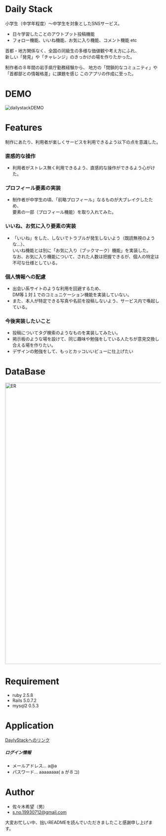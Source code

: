 # Daily Stack
 小学生（中学年程度）〜中学生を対象としたSNSサービス。
 * 日々学習したことのアウトプット投稿機能
 * フォロー機能、いいね機能、お気に入り機能、コメント機能 etc  
   
 首都・地方関係なく、全国の同級生の多様な価値観や考え方にふれ、  
 新しい「発見」や「チャレンジ」のきっかけの場を作りたかった。

 制作者の８年間の岩手県庁勤務経験から、
 地方の「閉鎖的なコミュニティ」や「首都部との情報格差」に課題を感じ
 このアプリの作成に至った。

# DEMO
 ![dailystackDEMO](https://user-images.githubusercontent.com/63894532/83947485-2af97e80-a852-11ea-9f3f-a9b7b06e8dff.gif)
 
# Features
 制作にあたり、利用者が楽しくサービスを利用できるよう以下の点を意識した。  

 ### 直感的な操作 
  * 利用者がストレス無く利用できるよう、直感的な操作ができるよう心がけた。  
 ### プロフィール要素の実装
  * 制作者が中学生の頃、「前略プロフィール」なるものが大ブレイクしたため、  
    要素の一部（プロフィール機能）を取り入れてみた。  
 ### いいね、お気に入り要素の実装 
  * 「いいね」をした、しないでトラブルが発生しないよう（既読無視のような…）、  
    いいね機能とは別に「お気に入り（ブックマーク）機能」を実装した。  
    なお、お気に入り機能について、された人数は把握できるが、個人の特定は不可な仕様としている。  
 ### 個人情報への配慮  
  * 出会い系サイトのような利用を回避するため、  
    DM等１対１でのコミュニケーション機能を実装していない。  
  * また、本人が特定できる写真や名前を投稿しないよう、サービス内で喚起している。

 ### 今後実装したいこと  
  * 投稿についてタグ検索のようなものを実装してみたい。
  * 掲示板のような場を設けて、同じ趣味や勉強をしている人たちが意見交換し合える場を作りたい。
  * デザインの勉強をして、もっとカッコいいビューに仕上げたい

# DataBase
  <img width="909" alt="ER" src="https://user-images.githubusercontent.com/63894532/83958761-7e021e80-a8b0-11ea-94df-b4661d5d48a7.png">
 
# Requirement
 * ruby 2.5.8
 * Rails 5.0.7.2
 * mysql2 0.5.3
 
# Application
[DaylyStackへのリンク](https://dailystack.herokuapp.com/)
##### ログイン情報
- メールアドレス… a@a
- パスワード… aaaaaaaa( a が８コ)
 
# Author 
 * 佐々木希望（男）
 * s.no.19930712@gmail.com

  大変お忙しい中、拙いREADMEを読んでいただきましたこと感謝申し上げます。

 
